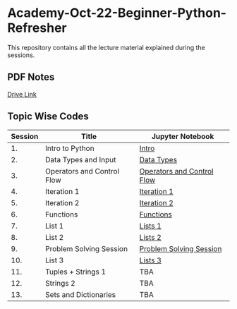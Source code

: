 # Academy-Oct-22-Beginner-Python-Refresher

This repository contains all the lecture material explained during the sessions.

## PDF Notes
[Drive Link](https://drive.google.com/drive/folders/1P5UGVlFt5m2PBzdFs7ojsDhJtsTELbXh?usp=sharing)

## Topic Wise Codes
| Session | Title | Jupyter Notebook |
|---------|-------|-------------|
| 1. | Intro to Python | [Intro](Intro.ipynb) |
| 2. | Data Types and Input | [Data Types](Lecture_1.ipynb) |
| 3. | Operators and Control Flow | [Operators and Control Flow](Lecture_2.ipynb) |
| 4. | Iteration 1 | [Iteration 1](Lecture_4.ipynb) |
| 5. | Iteration 2 | [Iteration 2](Lecture_5.ipynb) |
| 6. | Functions | [Functions](Lecture_6.ipynb) |
| 7. | List 1 | [Lists 1](Lecture_7.ipynb) |
| 8. | List 2 | [Lists 2](Lecture_8.ipynb) |
| 9. | Problem Solving Session | [Problem Solving Session](https://docs.google.com/document/d/1rS3NCjJmlf0XeRUd63tUDx1Rh9YDZkwfJ-dEYAg0hGU/edit?usp=sharing) |
| 10. | List 3 | [Lists 3](Lecture_9.ipynb) |
| 11. | Tuples + Strings 1 | TBA |
| 12. | Strings 2 | TBA |
| 13. | Sets and Dictionaries | TBA |
